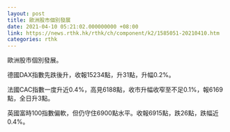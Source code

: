 ```yaml
---
layout: post
title: 歐洲股市個別發展
date: 2021-04-10 05:21:02.000000000 +08:00
link: https://news.rthk.hk/rthk/ch/component/k2/1585051-20210410.htm
categories: rthk
---
```


歐洲股市個別發展。

德國DAX指數先跌後升，收報15234點，升31點，升幅0.2%。

法國CAC指數一度升近0.4%，高見6188點，收市升幅收窄至不足0.1%，報6169點，全日升3點。

英國富時100指數偏軟，但仍守住6900點水平。收報6915點，跌26點，跌幅近0.4%。
